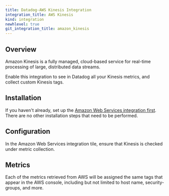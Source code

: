 ```yaml
---
title: Datadog-AWS Kinesis Integration
integration_title: AWS Kinesis
kind: integration
newhlevel: true
git_integration_title: amazon_kinesis
---
```


## Overview

Amazon Kinesis is a fully managed, cloud-based service for real-time processing of large, distributed data streams.

Enable this integration to see in Datadog all your Kinesis metrics, and collect custom Kinesis tags.

## Installation

If you haven't already, set up the [Amazon Web Services integration first](/integrations/aws). There are no other installation steps that need to be performed.

## Configuration

In the Amazon Web Services integration tile, ensure that Kinesis is checked under metric collection.

## Metrics



Each of the metrics retrieved from AWS will be assigned the same tags that appear in the AWS console, including but not limited to host name, security-groups, and more.
